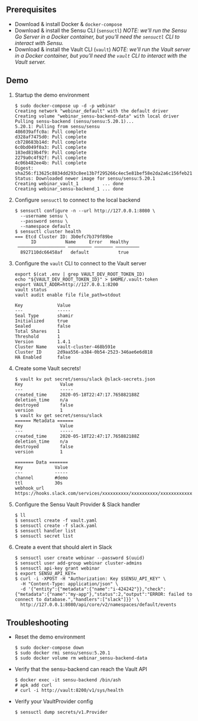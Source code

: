 
## Prerequisites 

- Download & install Docker & `docker-compose` 
- Download & install the Sensu CLI (`sensuctl`) 
  _NOTE: we'll run the Sensu Go Server in a Docker container, but you'll need
  the `sensuctl` CLI to interact with Sensu._
- Download & install the Vault CLI (`vault`)
  _NOTE: we'll run the Vault server in a Docker container, but you'll need the
  `vault` CLI to interact with the Vault server._

## Demo 

1. Startup the demo environment 

   ```
   $ sudo docker-compose up -d -p webinar
   Creating network "webinar_default" with the default driver
   Creating volume "webinar_sensu-backend-data" with local driver
   Pulling sensu-backend (sensu/sensu:5.20.1)...
   5.20.1: Pulling from sensu/sensu
   486039affc0a: Pull complete
   d328af7475d0: Pull complete
   cb728683b14d: Pull complete
   6c0bd049f0a3: Pull complete
   183ed819b4f9: Pull complete
   2279a0c4f92f: Pull complete
   4c06b482ee4b: Pull complete
   Digest: sha256:f13625c8834dd293c8ee13b7f295266c4ec5e81bef58e2da2a6c156feb212c68
   Status: Downloaded newer image for sensu/sensu:5.20.1
   Creating webinar_vault_1         ... done
   Creating webinar_sensu-backend_1 ... done
   ```

2. Configure `sensuctl` to connect to the local backend

   ```   
   $ sensuctl configure -n --url http://127.0.0.1:8080 \
     --username sensu \
     --password sensu \
     --namespace default
   $ sensuctl cluster health
   === Etcd Cluster ID: 3b0efc7b379f89be
         ID           Name     Error   Healthy  
    ────────────────── ───────── ─────── ───────── 
     8927110dc66458af   default           true
   ```

3. Configure the `vault` CLI to connect to the Vault server

   ```
   export $(cat .env | grep VAULT_DEV_ROOT_TOKEN_ID)
   echo "${VAULT_DEV_ROOT_TOKEN_ID}" > $HOME/.vault-token
   export VAULT_ADDR=http://127.0.0.1:8200
   vault status
   vault audit enable file file_path=stdout
   
   Key             Value
   ---             -----
   Seal Type       shamir
   Initialized     true
   Sealed          false
   Total Shares    1
   Threshold       1
   Version         1.4.1
   Cluster Name    vault-cluster-468b591e
   Cluster ID      2d9aa556-a384-0b54-2523-346ae6e6d818
   HA Enabled      false
   ```

4. Create some Vault secrets!

   ```
   $ vault kv put secret/sensu/slack @slack-secrets.json 
   Key              Value
   ---              -----
   created_time     2020-05-18T22:47:17.765882188Z
   deletion_time    n/a
   destroyed        false
   version          1
   $ vault kv get secret/sensu/slack 
   ====== Metadata ======
   Key              Value
   ---              -----
   created_time     2020-05-18T22:47:17.765882188Z
   deletion_time    n/a
   destroyed        false
   version          1
   
   ======= Data =======
   Key            Value
   ---            -----
   channel        #demo
   ttl            30s
   webhook_url    https://hooks.slack.com/services/xxxxxxxxxx/xxxxxxxxxx/xxxxxxxxxxxxxxxxxxxx
   ```

4. Configure the Sensu Vault Provider & Slack handler 

   ```
   $ ll
   $ sensuctl create -f vault.yaml
   $ sensuctl create -f slack.yaml 
   $ sensuctl handler list 
   $ sensuctl secret list 
   ```

5. Create a event that should alert in Slack 

   ```
   $ sensuctl user create webinar --password $(uuid)
   $ sensuctl user add-group webinar cluster-admins
   $ sensuctl api-key grant webinar 
   $ export SENSU_API_KEY=
   $ curl -i -XPOST -H "Authorization: Key $SENSU_API_KEY" \
     -H "Content-Type: application/json" \
     -d '{"entity":{"metadata":{"name":"i-424242"}},"check":{"metadata":{"name":"my-app"},"status":2,"output":"ERROR: failed to connect to database.","handlers":["slack"]}}' \
     http://127.0.0.1:8080/api/core/v2/namespaces/default/events
   ```


## Troubleshooting 

- Reset the demo environment 

  ```
  $ sudo docker-compose down 
  $ sudo docker rmi sensu/sensu:5.20.1
  $ sudo docker volume rm webinar_sensu-backend-data
  ```

- Verify that the sensu-backend can reach the Vault API

  ```
  $ docker exec -it sensu-backend /bin/ash 
  # apk add curl 
  # curl -i http://vault:8200/v1/sys/health 
  ``` 

- Verify your VaultProvider config 

  ```
  $ sensuctl dump secrets/v1.Provider 
  ```
